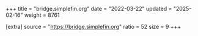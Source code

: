 +++
title = "bridge.simplefin.org"
date = "2022-03-22"
updated = "2025-02-16"
weight = 8761

[extra]
source = "https://bridge.simplefin.org"
ratio = 52
size = 9
+++
